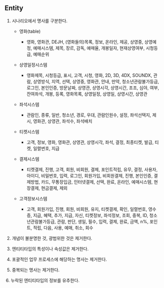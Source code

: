 ## Entity

1. 시나리오에서 명사를 구분한다. 
    
    - 영화(table)  
       - 영화, 영화관, DEJH, (영화들의)목록, 정보, 온라인, 제공, 상영중, 상영예정, 예매시스템, 제목, 장르, 감독, 예매율, 개봉일자, 현재상영여부, 시청등급, 예매순위
  
    - 상영일정시스템
      - 영화제목, 시청등급, 표시, 고객, 시청, 영화, 2D, 3D, 4DX, SOUNDX, 관람, 상영방식, 지역, 선택, 상영중, 영화관, 안내, 만약, 청소년관람불가등급, 로그인, 본인인증, 방문날짜, 상영관, 상영시각, 상영시간, 조조, 심야, 여부, 잔여좌석, 개봉, 등록, 영화목록, 상영일정, 상영일, 상영시간, 상영관
   
    - 좌석시스템
      - 관람인, 종류, 일반, 청소년, 경로, 우대, 관람인원수, 설정, 좌석선택지, 제시, 영화관, 상영관, 좌석수, 좌석배치
  
    - 티켓시스템
      - 고객, 정보, 영화, 영화관, 상영관, 상영시각, 좌석, 결정, 최종티켓, 발급, 티켓, 일렬번호, 지급
  
    - 결제시스템
      - 티켓결제, 진행, 고객, 회원, 비회원, 결제, 포인트적립, 유무, 결정, 사용자, 아이디, 비밀번호, 입력, 로그인, 회원가입, 비회원결제, 진행, 본인인증, 결제방법, 카드, 무통장입금, 인터넷결제, 선택, 완료, 온라인, 예매시스템, 현장결제, 현금결제, 제외

    - 고객정보시스템
      - 고객, 회원가입, 진행, 회원, 비회원, 유지, 티켓결제, 확인, 일렬번호, 영수증, 지급, 혜택, 추가, 지급, 자신, 티켓정보, 좌석정보, 조회, 중복, ID, 청소년관람불가등급, 관람, 판단, 생일, 필수, 입력, 결제, 완료, 금액, n%, 포인트, 적립, 다음, 사용, 예매, 취소, 회수


2. 개념이 불분명한 것, 광범위한 것은 제거한다. 


3. 엔티티타입의 특성이나 속성값은 제거한다. 


4. 포괄적인 업무 프로세스에 해당하는 명사는 제거한다. 


5. 중복되는 명사는 제거한다. 

​
6. 누락된 엔티티타입의 정보를 유추한다. 
